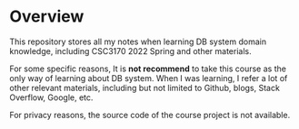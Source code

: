 # Overview
This repository stores all my notes when learning DB system domain knowledge, including CSC3170 2022 Spring and other materials.

For some specific reasons, It is **not recommend** to take this course as the only way of learning about DB system. When I was learning, I refer a lot of other relevant materials, including but not limited to Github, blogs, Stack Overflow, Google, etc. 

For privacy reasons, the source code of the course project is not available.
